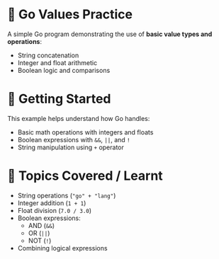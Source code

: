 # 🐹 Go Values Practice

A simple Go program demonstrating the use of **basic value types and operations**:
- String concatenation
- Integer and float arithmetic
- Boolean logic and comparisons


# 🚀 Getting Started

This example helps understand how Go handles:
- Basic math operations with integers and floats
- Boolean expressions with `&&`, `||`, and `!`
- String manipulation using `+` operator


# 🔧 Topics Covered / Learnt

- String operations (`"go" + "lang"`)
- Integer addition (`1 + 1`)
- Float division (`7.0 / 3.0`)
- Boolean expressions:
  - AND (`&&`)
  - OR (`||`)
  - NOT (`!`)
- Combining logical expressions